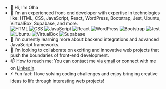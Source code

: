 - 👋 Hi, I’m Olha
- 👀 I’m an experienced front-end developer with expertise in technologies like:
  HTML, CSS, JavaScript, React, WordPress, Bootstrap, Jest, Ubuntu, VirtualBox, Supabase, and more.  
  ![HTML](https://img.icons8.com/color/48/000000/html-5.png)  ![CSS](https://img.icons8.com/color/48/000000/css3.png)  ![JavaScript](https://img.icons8.com/color/48/000000/javascript.png)  ![React](https://img.icons8.com/color/48/000000/react.png) ![WordPress](https://img.icons8.com/color/48/000000/wordpress.png)
 ![Bootstrap](https://img.icons8.com/color/48/000000/bootstrap.png) ![Jest](https://img.icons8.com/color/48/000000/jest.png) ![Ubuntu](https://img.icons8.com/color/48/000000/ubuntu.png) ![VirtualBox](https://img.icons8.com/color/48/000000/virtualbox.png) ![Supabase](https://img.icons8.com/color/48/000000/supabase.png)
- 🌱 I’m currently learning more about backend integrations and advanced JavaScript frameworks.  
- 💞️ I’m looking to collaborate on exciting and innovative web projects that push the boundaries of front-end development.  
- 📫 How to reach me: You can contact me via [email](mailto:olha.pobedynska@gmail.com) or connect with me on [LinkedIn](https://www.linkedin.com/in/olha-pobedynska/).   
- ⚡ Fun fact: I love solving coding challenges and enjoy bringing creative ideas to life through interesting web projects!  
